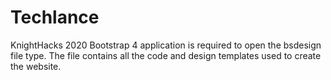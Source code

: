 # Techlance
KnightHacks 2020
Bootstrap 4 application is required to open the bsdesign file type. The file contains all the code and design templates used to create the website.
